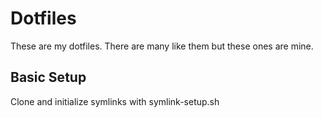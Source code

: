 # Dotfiles

These are my dotfiles. There are many like them but these ones are mine.

## Basic Setup

Clone and initialize symlinks with symlink-setup.sh

